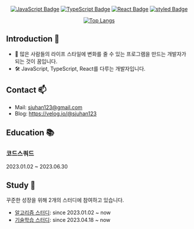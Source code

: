 <div align="center">

<a href="" rel="nofollow"><img src="https://camo.githubusercontent.com/318695bb8bb3f74e026bb85d3b3a94aaf489017986ea5384d10a789617ec00ed/68747470733a2f2f696d672e736869656c64732e696f2f62616467652f4a6176615363726970742d4637444631453f7374796c653d666c61742d737175617265266c6f676f3d4a617661536372697074266c6f676f436f6c6f723d7768697465" alt="JavaScript Badge" data-canonical-src="https://img.shields.io/badge/JavaScript-F7DF1E?style=flat-square&amp;logo=JavaScript&amp;logoColor=white" style="max-width: 100%;"></a>
<a href=""><img src="https://camo.githubusercontent.com/78da7b72de707b836ec486ba2bfafa388fe0ee36e585053de139fa1dc1ddb1cc/68747470733a2f2f696d672e736869656c64732e696f2f62616467652f547970657363726970742d3233354139373f7374796c653d666c61742d737175617265266c6f676f3d54797065736372697074266c6f676f436f6c6f723d7768697465" alt="TypeScript Badge" data-canonical-src="https://img.shields.io/badge/Typescript-235A97?style=flat-square&amp;logo=Typescript&amp;logoColor=white" style="max-width: 100%;"></a>
<a href=""><img src="https://camo.githubusercontent.com/494b0f23952229478851f520adfe3e140e629a5f0423e7c9d6c333ed88be65a0/68747470733a2f2f696d672e736869656c64732e696f2f62616467652f52656163742d3631444146423f7374796c653d666c61742d737175617265266c6f676f3d5265616374266c6f676f436f6c6f723d7768697465" alt="React Badge" data-canonical-src="https://img.shields.io/badge/React-61DAFB?style=flat-square&amp;logo=React&amp;logoColor=white" style="max-width: 100%;"></a>
<a href=""><img src="https://camo.githubusercontent.com/3098687a54cb06eabc2eccbb057c175024298507d9013d056e99e0d51fe9f2fa/68747470733a2f2f696d672e736869656c64732e696f2f62616467652f5374796c65642d4442373039333f7374796c653d666c61742d737175617265266c6f676f3d7374796c65642d636f6d706f6e656e7473266c6f676f436f6c6f723d7768697465" alt="styled Badge" data-canonical-src="https://img.shields.io/badge/Styled-DB7093?style=flat-square&amp;logo=styled-components&amp;logoColor=white" style="max-width: 100%;"></a>
  
[![Top Langs](https://github-readme-stats.vercel.app/api/top-langs/?username=sjuhan123&layout=compact&hide=Ruby)](https://github.com/anuraghazra/github-readme-stats)

  
</div>

## Introduction 🔭
- 🌱 많은 사람들의 라이프 스타일에 변화를 줄 수 있는 프로그램을 만드는 개발자가 되는 것이 꿈입니다.
- 🛠️ JavaScript, TypeScript, React를 다루는 개발자입니다.

## Contact 📫
- Mail: sjuhan123@gmail.com
- Blog: https://velog.io/@sjuhan123

## Education 📚

### 코드스쿼드  
2023.01.02 ~ 2023.06.30

## Study 🤩

꾸준한 성장을 위해 2개의 스터디에 참여하고 있습니다.

- [알고리즘 스터디](https://github.com/Algorithm-Squad/Algorithm): since 2023.01.02 ~ now
- [기술학습 스터디](https://github.com/codesquad-fe-book-study/react-official-doc/tree/main): since 2023.04.18 ~ now

